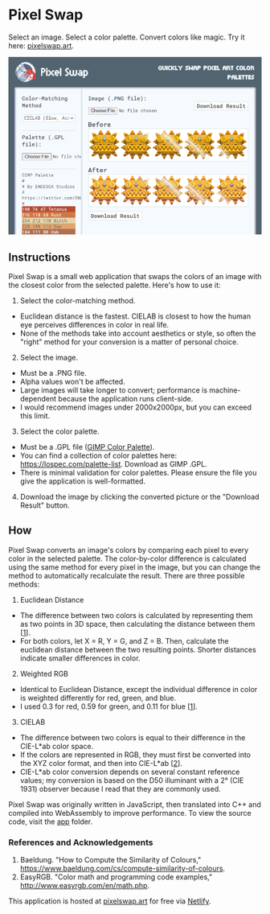 # Pixel Swap

Select an image. Select a color palette. Convert colors like magic. Try it here: [pixelswap.art](https://pixelswap.art).

<p align="center">
  <img src="./media/cover.png" />
</p>

## Instructions

Pixel Swap is a small web application that swaps the colors of an image with the closest color from the selected palette. Here's how to use it:

1. Select the color-matching method.

- Euclidean distance is the fastest. CIELAB is closest to how the human eye perceives differences in color in real life.
- None of the methods take into account aesthetics or style, so often the "right" method for your conversion is a matter of personal choice.

2. Select the image.

- Must be a .PNG file.
- Alpha values won't be affected.
- Large images will take longer to convert; performance is machine-dependent because the application runs client-side.
- I would recommend images under 2000x2000px, but you can exceed this limit.

3. Select the color palette.

- Must be a .GPL file ([GIMP Color Palette](https://docs.gimp.org/2.10/en/gimp-concepts-palettes.html)).
- You can find a collection of color palettes here: https://lospec.com/palette-list. Download as GIMP .GPL.
- There is minimal validation for color palettes. Please ensure the file you give the application is well-formatted.

4. Download the image by clicking the converted picture or the "Download Result" button.

## How

Pixel Swap converts an image's colors by comparing each pixel to every color in the selected palette. The color-by-color difference is calculated using the same method for every pixel in the image, but you can change the method to automatically recalculate the result. There are three possible methods:

1. Euclidean Distance

- The difference between two colors is calculated by representing them as two points in 3D space, then calculating the distance between them [[1](#ref1)].
- For both colors, let X = R, Y = G, and Z = B. Then, calculate the euclidean distance between the two resulting points. Shorter distances indicate smaller differences in color.

2. Weighted RGB

- Identical to Euclidean Distance, except the individual difference in color is weighted differently for red, green, and blue.
- I used 0.3 for red, 0.59 for green, and 0.11 for blue [[1](#ref1)].

3. CIELAB

- The difference between two colors is equal to their difference in the CIE-L\*ab color space.
- If the colors are represented in RGB, they must first be converted into the XYZ color format, and then into CIE-L\*ab [[2](#ref2)].
- CIE-L\*ab color conversion depends on several constant reference values; my conversion is based on the D50 illuminant with a 2° (CIE 1931) observer because I read that they are commonly used.

Pixel Swap was originally written in JavaScript, then translated into C++ and compiled into WebAssembly to improve performance. To view the source code, visit the [app](./app/) folder.

### References and Acknowledgements

1. <a name="ref1"></a>Baeldung. "How to Compute the Similarity of Colours," https://www.baeldung.com/cs/compute-similarity-of-colours.
2. <a name="ref2"></a>EasyRGB. "Color math and programming code examples," http://www.easyrgb.com/en/math.php.

This application is hosted at [pixelswap.art](https://pixelswap.art) for free via [Netlify](https://www.netlify.com/).

